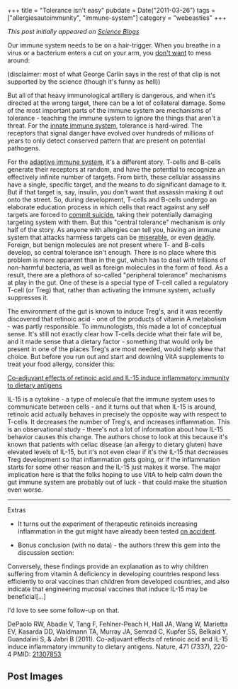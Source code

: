 +++
title = "Tolerance isn't easy"
pubdate = Date("2011-03-26")
tags = ["allergiesautoimmunity", "immune-system"]
category = "webeasties"
+++

_This post initially appeared on [Science Blogs](http://scienceblogs.com/webeasties)_

Our immune system needs to be on a hair-trigger. When you breathe in a virus or a bacterium enters a cut on your arm, you [don't want](http://en.wikipedia.org/wiki/Diabetes_mellitus_type_1) to mess around:

(disclaimer: most of what George Carlin says in the rest of that clip is not supported by the science (though it's funny as hell))

But all of that heavy immunological artillery is dangerous, and when it's directed at the wrong target, there can be a lot of collateral damage. Some of the most important parts of the immune system are mechanisms of tolerance - teaching the immune system to ignore the things that aren't a threat. For the [innate immune system](http://scienceblogs.com/webeasties/2010/11/immune_response_from_start_to_1.php), tolerance is hard-wired. The receptors that signal danger have evolved over hundreds of millions of years to only detect conserved pattern that are present on potential pathogens.

For the [adaptive immune system](http://scienceblogs.com/webeasties/2010/11/immune_response_from_start_to_2.php), it's a different story. T-cells and B-cells generate their receptors at random, and have the potential to recognize an effectively infinite number of targets. From birth, these cellular assassins have a single, specific target, and the means to do significant damage to it. But if that target is, say, insulin, you don't want that assassin making it out onto the street. So, during development, T-cells and B-cells undergo an elaborate education process in which cells that react against any self targets are forced to [commit suicide](http://en.wikipedia.org/wiki/Apoptosis), taking their potentially damaging targeting system with them. But this "central tolerance" mechanism is only half of the story. 
As anyone with allergies can tell you, having an immune system that attacks harmless targets can be [miserable](http://scienceblogs.com/erv/2011/03/question_for_the_hivemind_alle.php), or even [deadly](http://en.wikipedia.org/wiki/Anaphylaxis). Foreign, but benign molecules are not present where T- and B-cells develop, so central tolerance isn't enough. There is no place where this problem is more apparent than in the gut, which has to deal with trillions of non-harmful bacteria, as well as foreign molecules in the form of food. As a result, there are a plethora of so-called "peripheral tolerance" mechanisms at play in the gut. One of these is a special type of T-cell called a regulatory T-cell (or Treg) that, rather than activating the immune system, actually suppresses it.

The environment of the gut is known to induce Treg's, and it was recently discovered that retinoic acid - one of the products of vitamin A metabolism - was partly responsible. To immunologists, this made a lot of conceptual sense. It's still not exactly clear how T-cells decide what their fate will be, and it made sense that a dietary factor - something that would only be present in one of the places Treg's are most needed, would help skew that choice. But before you run out and start and downing VitA supplements to treat your food allergy, consider this:

[Co-adjuvant effects of retinoic acid and IL-15 induce inflammatory immunity to dietary antigens](http://www.nature.com/nature/journal/v471/n7337/abstract/nature09849.html)

IL-15 is a cytokine - a type of molecule that the immune system uses to communicate between cells - and it turns out that when IL-15 is around, retinoic acid actually behaves in precisely the opposite way with respect to T-cells. It decreases the number of Treg's, and increases inflammation. This is an observational study - there's not a lot of information about how IL-15 behavior causes this change. The authors chose to look at this because it's known that patients with celiac disease (an allergy to dietary gluten) have elevated levels of IL-15, but it's not even clear if it's the IL-15 that decreases Treg development so that inflammation gets going, or if the inflammation starts for some other reason and the IL-15 just makes it worse. 
The major implication here is that the folks hoping to use VitA to help calm down the gut immune system are probably out of luck - that could make the situation even worse.

----------------

Extras

- It turns out the experiment of therapeutic retinoids increasing inflammation in the gut might have already been tested [on accident](http://www.ncbi.nlm.nih.gov/pubmed/16863562).

- Bonus conclusion (with no data) - the authors threw this gem into the discussion section:

Conversely, these findings provide an explanation as to why children suffering from vitamin A deficiency in developing countries respond less efficiently to oral vaccines than children from developed countries, and also indicate that engineering mucosal vaccines that induce IL-15 may be beneficial[...]

I'd love to see some follow-up on that.

DePaolo RW, Abadie V, Tang F, Fehlner-Peach H, Hall JA, Wang W, Marietta EV, Kasarda DD, Waldmann TA, Murray JA, Semrad C, Kupfer SS, Belkaid Y, Guandalini S, & Jabri B (2011). Co-adjuvant effects of retinoic acid and IL-15 induce inflammatory immunity to dietary antigens. Nature, 471 (7337), 220-4 PMID: [21307853](review)

      
  

 ## Post Images


